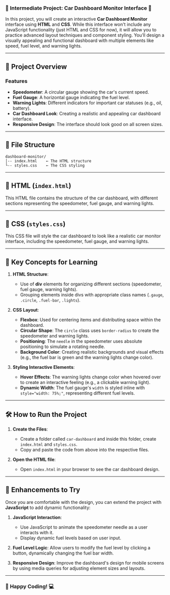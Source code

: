 ### 🚗 **Intermediate Project: Car Dashboard Monitor Interface** 🚙

In this project, you will create an interactive **Car Dashboard Monitor** interface using **HTML** and **CSS**. While this interface won't include any JavaScript functionality (just HTML and CSS for now), it will allow you to practice advanced layout techniques and component styling. You’ll design a visually appealing and functional dashboard with multiple elements like speed, fuel level, and warning lights.

---

## 🌟 **Project Overview**

### **Features**

- **Speedometer**: A circular gauge showing the car's current speed.
- **Fuel Gauge**: A horizontal gauge indicating the fuel level.
- **Warning Lights**: Different indicators for important car statuses (e.g., oil, battery).
- **Car Dashboard Look**: Creating a realistic and appealing car dashboard interface.
- **Responsive Design**: The interface should look good on all screen sizes.

---

## 📂 **File Structure**

```
dashboard-monitor/
│-- index.html    ← The HTML structure
└-- styles.css    ← The CSS styling
```

---

## 📄 **HTML (`index.html`)**

This HTML file contains the structure of the car dashboard, with different sections representing the speedometer, fuel gauge, and warning lights.

---

## 🎨 **CSS (`styles.css`)**

This CSS file will style the car dashboard to look like a realistic car monitor interface, including the speedometer, fuel gauge, and warning lights.

---

## 🧠 **Key Concepts for Learning**

1. **HTML Structure**:
   - Use of **div** elements for organizing different sections (speedometer, fuel gauge, warning lights).
   - Grouping elements inside divs with appropriate class names (`.gauge`, `.circle`, `.fuel-bar`, `.lights`).

2. **CSS Layout**:
   - **Flexbox**: Used for centering items and distributing space within the dashboard.
   - **Circular Shape**: The `circle` class uses `border-radius` to create the speedometer and warning lights.
   - **Positioning**: The `needle` in the speedometer uses absolute positioning to simulate a rotating needle.
   - **Background Color**: Creating realistic backgrounds and visual effects (e.g., the fuel bar is green and the warning lights change color).

3. **Styling Interactive Elements**:
   - **Hover Effects**: The warning lights change color when hovered over to create an interactive feeling (e.g., a clickable warning light).
   - **Dynamic Width**: The fuel gauge's `width` is styled inline with `style="width: 75%;"`, representing different fuel levels.

---

## 🛠️ **How to Run the Project**

1. **Create the Files**:
   - Create a folder called `car-dashboard` and inside this folder, create `index.html` and `styles.css`.
   - Copy and paste the code from above into the respective files.

2. **Open the HTML file**:
   - Open `index.html` in your browser to see the car dashboard design.

---

## 🌟 **Enhancements to Try**

Once you are comfortable with the design, you can extend the project with **JavaScript** to add dynamic functionality:

1. **JavaScript Interaction**: 
   - Use JavaScript to animate the speedometer needle as a user interacts with it.
   - Display dynamic fuel levels based on user input.
   
2. **Fuel Level Logic**: Allow users to modify the fuel level by clicking a button, dynamically changing the fuel bar width.

3. **Responsive Design**: Improve the dashboard's design for mobile screens by using media queries for adjusting element sizes and layouts.

---

### 🎉 **Happy Coding!** 💻